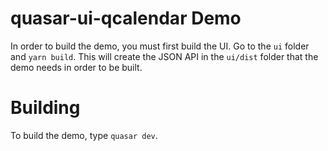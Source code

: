 # quasar-ui-qcalendar Demo
In order to build the demo, you must first build the UI.
Go to the `ui` folder and `yarn build`. This will create the JSON API in the `ui/dist` folder that the demo needs in order to be built.

# Building
To build the demo, type `quasar dev`.
